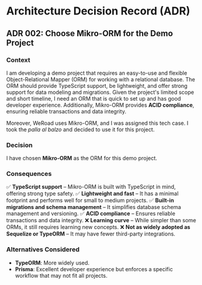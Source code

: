 # Architecture Decision Record (ADR)

## ADR 002: Choose Mikro-ORM for the Demo Project

### Context

I am developing a demo project that requires an easy-to-use and flexible Object-Relational Mapper (ORM) for working with a relational database. The ORM should provide TypeScript support, be lightweight, and offer strong support for data modeling and migrations. Given the project's limited scope and short timeline, I need an ORM that is quick to set up and has good developer experience. Additionally, Mikro-ORM provides **ACID compliance**, ensuring reliable transactions and data integrity.

Moreover, WeRoad uses Mikro-ORM, and I was assigned this tech case. I took the _palla al balzo_ and decided to use it for this project.

### Decision

I have chosen **Mikro-ORM** as the ORM for this demo project.

### Consequences

✅ **TypeScript support** – Mikro-ORM is built with TypeScript in mind, offering strong type safety.
✅ **Lightweight and fast** – It has a minimal footprint and performs well for small to medium projects.
✅ **Built-in migrations and schema management** – It simplifies database schema management and versioning.
✅ **ACID compliance** – Ensures reliable transactions and data integrity.
❌ **Learning curve** – While simpler than some ORMs, it still requires learning new concepts.
❌ **Not as widely adopted as Sequelize or TypeORM** – It may have fewer third-party integrations.

### Alternatives Considered

- **TypeORM**: More widely used.
- **Prisma**: Excellent developer experience but enforces a specific workflow that may not fit all projects.
